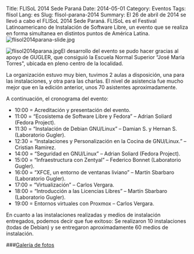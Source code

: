 Title: FLISoL 2014 Sede Paraná
Date: 2014-05-01
Category: Eventos
Tags: flisol
Lang: es
Slug: flisol-parana-2014
Summary: El 26 de abril de 2014 se llevó a cabo el FLISoL 2014 Sede Paraná. FLISoL es el Festival Latinoamericano de Instalación de Software Libre, un evento que se realiza en forma simultanea en distintos puntos de América Latina. ![flisol2014parana-slide.jpg](/images/article/2014/flisol2014parana-slide.jpg)

![flisol2014parana.jpg](/images/article/2014/flisol2014parana.jpg)El desarrollo del evento se pudo hacer gracias al apoyo de GUGLER, que consiguió la Escuela Normal Superior “José María Torres", ubicada en pleno centro de la localidad.  

La organización estuvo muy bien, tuvimos 2 aulas a disposición, una para las instalaciones, y otra para las charlas. El nivel de asistencia fue mucho mejor que en la edición anterior, unos 70 asistentes aproximadamente.  

A continuación, el cronograma del evento:  

* 10:00 = Acreditación y presentación del evento.  
* 11:00 = “Ecosistema de Software Libre y Fedora” – Adrian Soliard (Fedora Project).  
* 11:30 = “Instalación de Debian GNU/Linux” – Damian S. y Hernan S. (Laboratorio Gugler).  
* 12:30 = “Instalaciones y Personalización en la Cocina de GNU/Linux.” – Cristian Ramirez.  
* 14:00 = “Seguridad en GNU/Linux” – Adrian Soliard (Fedora Project).  
* 15:00 = “Infraestructura con Zentyal” – Federico Bonnet (Laboratorio Gugler).  
* 16:00 = “XFCE, un entorno de ventanas liviano” – Martín Sbarbaro (Laboratorio Gugler).  
* 17:00 = “Virtualización” – Carlos Vergara.  
* 18:00 = “Introducción a las Licencias Libres” – Martín Sbarbaro (Laboratorio Gugler).  
* 19:00 = Entornos virtuales con Proxmox – Carlos Vergara.  

En cuanto a las instalaciones realizadas y medios de instalación entregados, podemos decir que fue exitoso: Se realizaron 10 instalaciones (todas de Debian) y se entregaron aproximadamente 60 medios de instalación.

###<a href="/images/galleries/FLISoL2014" target="_blank">Galería de fotos</a>
